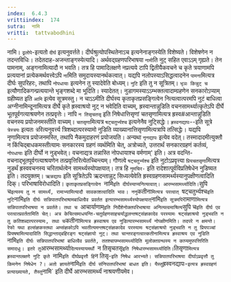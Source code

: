 ```yaml
---
index:  6.4.3
vrittiindex:  174
sutra:  नामि
vritti:  tattvabodhini 
---
```


नामि। `ढ्रलोपे`-इत्यतो `दीर्घ` इत्यनुवर्त्तते। दीर्घश्रुत्योपस्थितेनाऽच इत्यनेनाङ्गस्येति विशेष्यते। विशेषणेन न तदन्तविधिः। तदेतदाह-अजन्ताङ्गस्येत्यादि। अर्थवद्ग्रहणपरिभाषया `नामी`ति नुट् सहित एवाऽऽम् गृह्यते। तेन पामनाम्, अङ्गनामित्यादौ न भवति। तत्र हि पामादिलक्षणे नप्रत्यये टापि द्वितीयैकवचने च कृते त्रयाणामपि प्रत्ययानां प्रत्येकमर्थवत्त्वेऽपि `ना`मिति समुदायस्यानर्थकत्वात्। यद्यपि नलोपस्याऽसिद्धत्वादनेन `पामना`मित्यत्र दीर्घः सुपरिहरः, तथापि `नोपधायाः` इत्यनेन तु स्यादेवेति बोध्यम्। `नुटि` इति तु न सूत्रितम्। `भृञः किन्नुट् च` इत्यौणादिकगन्प्रत्ययान्ते भृङ्गशब्दे मा भूदिति। स्यादेतत्। नुडागमस्याऽऽम्भक्तत्वादाम्ग्रहणेन सनकारोऽप्याम् ग्रहीष्यत इति `आमि` इत्येव सूत्रमस्तु। न चाऽऽमीति दीर्घस्य कृताकृतप्रसङ्गित्वेन नित्यत्वात्परमपि नुटं बाधित्वा अग्नीनामिन्दूनामित्यत्र दीर्घे कृते ह्रस्वाश्रयो नुट् न भवेदिति वाच्यम्, ह्रस्वान्तान्नुडिति वचनसामर्थ्यात्कृतेऽपि दीर्घे भूतपूर्वगत्याश्रयणेन तत्प्रवृत्तेः। नापि `न तिसृचतसृ` इति निषेधात्तिसृणां चतसृणामित्यत्र ह्रस्व#आन्तान्नुडिति वचनस्य प्रयोजनमस्तीति वाच्यम्। `चतसृणा`मित्यत्र `षट्चतुर्भ्यश्च` इत्यनेनैव नुट्सिद्धेः। `ह्रस्वनद्यापः`--इति सूत्रे `त्रेस्त्रयः` इत्यतः `त्रे`रित्यनुवर्त्त्य त्रिशब्दात्परस्यामो नुडिति व्याख्यानात्तिसृणामित्यत्रापि तत्सिद्धेः। यद्यपि नृणामित्यत्र प्रयोजनमस्ति, तथापि नैकमुदाहरणं प्रयोजयति। अन्यथा `नृनद्यापः` इत्येव वदेत्। तस्मादादमीत्युक्तौ न किंचिद्बाधकमस्तीत्यामः सनकारस्य ग्रहणं व्यर्थमिति चेत्, अत्रोच्यते, उत्तरार्थं सनकारग्रहणं कर्तव्यं, `नोपधायाः` इति दीर्घो न नुड्भवेत्। वचनाद्यत्र तन्नास्ति नोपधायाश्च वर्मणाम्' इति। अत्र वदन्ति-वचनाद्भूतपूर्वगत्याश्रयणेन तत्प्रवृत्तिरित्येतच्चिन्त्यम्। गौणत्वे `षट्चतुर्भ्यश्च` इति नुटोऽप्रवृत्त्या `प्रियचतसृणा`मित्यत्र नुडर्थं ह्रस्ववचनस्य चरितार्थत्वेन सामर्थ्यस्योपक्षयात्। तत्र हि `नुमचिर-` इति रादेशात्पूर्वविप्रतिषेधेन नुडिष्यत इति। तदयुक्तम्। `ऋन्नद्यापः` इति सूत्रितेऽपि ऋदन्तान्नुट् सिध्यत्येवेति ह्रस्वग्रहणसामर्थ्यस्यानुपक्षीणत्वादिति दिक्। परिभाषाविरोधादिति। `कृताकृतप्रसङ्गित्वेन `नामि` इति दीर्घस्याप्यनित्यत्वात्। आरम्भसामर्थ्यादिति। `सुपि च` इत्यस्य तु न सामर्थ्यं, रामाभ्यामित्यादौ सावकाशत्वादिति भावः। ननु `कतीना`मित्यत्र परत्वात् `षट्चतुर्भ्यश्च` इति नुटि `नामि` इति दीर्घः सन्निपातपरिभाषामबाधित्वैव प्रवर्तत इत्यारम्भसामर्थ्यस्योपक्षयात् `नामि` इति सूत्रमपि `रामाणा`मित्यत्र सन्निपातपरिभाषया न प्रवर्तते। तथा च `आचार्याणाम्` इति निर्देशेनोक्तपरिभाषाया अनित्यत्वमाश्रित्य `सुपि च` इति दीर्घ एव परत्वात्प्रवर्ततामिति चेत्। अत्र केचित्समाधयन्ति-चतुर्ग्रहणसाहचर्याद्धलन्तषट्संज्ञकादेव परस्यामः षट्संज्ञाश्रयो नुड्भवति न तु कतिशब्दात्परस्यामः, तथा च `कतीना`मित्यत्र ह्रस्वाश्रय एव नुडित्यारम्भसामर्थ्यं नोपक्षीणमिति। तदपरे न क्षमन्ते। रेफो यथा हल्संज्ञकस्तथा अम्संज्ञकोऽपि भवतीत्यमन्तषट्संज्ञकादेव परस्यामः षट्संज्ञाश्रयो नुड्भवति न तु प्रियपञ्चां प्रियषषामित्यादाविति सिद्धान्ताद्बहिरङ्ग षट्संज्ञायो नुट्। तथा चान्तरङ्गत्वात्कतीनामित्यत्र ह्रस्वाश्रय एव नुडिति `नामि` इति दीर्घः सन्निपातपरिभाषां बाधित्वैव प्रवर्तते, ततश्चापम्भसामर्थ्यादिति मूलोक्तग्रन्थस्य न काप्यमुपपत्तिरिति समादधुः। इतरे तु `आरम्भसामर्थ्या`दित्यस्यायमर्थो `न तिसृचतसृ` इति निषेधारम्भसामर्थ्यादिति। `तिसृणा`मित्यत्र ह्रस्वान्तलक्षणे नुटि कृते `नामि` इति दीर्घप्रवृत्तौ हि `न तिसृ-` इति निषेध आरभ्यते। सन्निपातपरिभाषया दीर्घाऽप्रवृत्तौ तु किमनेन निषेधेन ?। अतो ज्ञायते `नामि` इति दीर्घ संनिपातपरिभाषां बाधत इति। यैस्तु `ह्रस्वनद्यापः-` इत्यत्र ह्रस्वग्रहणं प्रत्याख्यायते, तैस्तु `नामि` इति दीर्घे आरम्भसामर्थ्यं नाश्रयणीयमेव।

